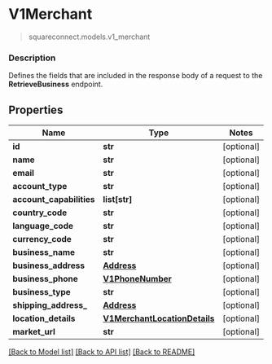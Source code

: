 # V1Merchant
> squareconnect.models.v1_merchant

### Description

Defines the fields that are included in the response body of a request to the **RetrieveBusiness** endpoint.

## Properties
Name | Type | Notes
------------ | ------------- | -------------
**id** | **str** | [optional] 
**name** | **str** | [optional] 
**email** | **str** | [optional] 
**account_type** | **str** | [optional] 
**account_capabilities** | **list[str]** | [optional] 
**country_code** | **str** | [optional] 
**language_code** | **str** | [optional] 
**currency_code** | **str** | [optional] 
**business_name** | **str** | [optional] 
**business_address** | [**Address**](Address.md) | [optional] 
**business_phone** | [**V1PhoneNumber**](V1PhoneNumber.md) | [optional] 
**business_type** | **str** | [optional] 
**shipping_address_** | [**Address**](Address.md) | [optional] 
**location_details** | [**V1MerchantLocationDetails**](V1MerchantLocationDetails.md) | [optional] 
**market_url** | **str** | [optional] 

[[Back to Model list]](../README.md#documentation-for-models) [[Back to API list]](../README.md#documentation-for-api-endpoints) [[Back to README]](../README.md)


